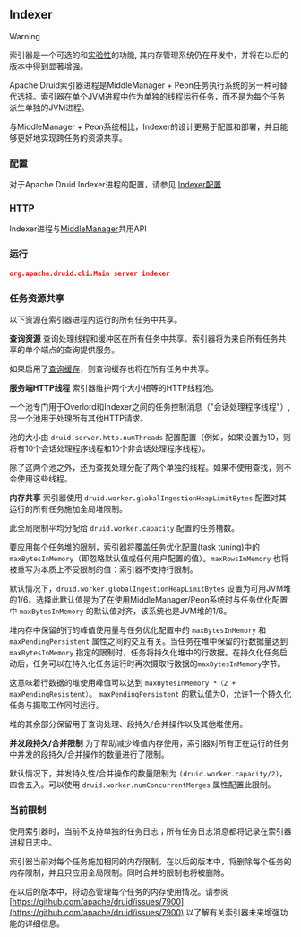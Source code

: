 <!-- toc -->

<script async src="https://pagead2.googlesyndication.com/pagead/js/adsbygoogle.js"></script>
<ins class="adsbygoogle"
     style="display:block; text-align:center;"
     data-ad-layout="in-article"
     data-ad-format="fluid"
     data-ad-client="ca-pub-8828078415045620"
     data-ad-slot="7586680510"></ins>
<script>
     (adsbygoogle = window.adsbygoogle || []).push({});
</script>

## Indexer

> [!WARNING]
> 索引器是一个可选的和[实验性](../development/experimental.md)的功能, 其内存管理系统仍在开发中，并将在以后的版本中得到显著增强。

Apache Druid索引器进程是MiddleManager + Peon任务执行系统的另一种可替代选择。索引器在单个JVM进程中作为单独的线程运行任务，而不是为每个任务派生单独的JVM进程。

与MiddleManager + Peon系统相比，Indexer的设计更易于配置和部署，并且能够更好地实现跨任务的资源共享。

### 配置
对于Apache Druid Indexer进程的配置，请参见 [Indexer配置](../configuration/human-readable-byte.md#Indexer)

### HTTP
Indexer进程与[MiddleManager](../operations/api.md#MiddleManager)共用API

### 运行
```json
org.apache.druid.cli.Main server indexer
```

### 任务资源共享

以下资源在索引器进程内运行的所有任务中共享。

**查询资源**
查询处理线程和缓冲区在所有任务中共享。索引器将为来自所有任务共享的单个端点的查询提供服务。

如果启用了[查询缓存](../configuration/human-readable-byte.md)，则查询缓存也将在所有任务中共享。

**服务端HTTP线程**
索引器维护两个大小相等的HTTP线程池。

一个池专门用于Overlord和Indexer之间的任务控制消息（"会话处理程序线程"）, 另一个池用于处理所有其他HTTP请求。

池的大小由 `druid.server.http.numThreads` 配置配置（例如，如果设置为10，则将有10个会话处理程序线程和10个非会话处理程序线程）。

除了这两个池之外，还为查找处理分配了两个单独的线程。如果不使用查找，则不会使用这些线程。

**内存共享**
索引器使用 `druid.worker.globalIngestionHeapLimitBytes` 配置对其运行的所有任务施加全局堆限制。

此全局限制平均分配给 `druid.worker.capacity` 配置的任务槽数。

要应用每个任务堆的限制，索引器将覆盖任务优化配置(task tuning)中的 `maxBytesInMemory`（即忽略默认值或任何用户配置的值）。`maxRowsInMemory` 也将被重写为本质上不受限制的值：索引器不支持行限制。

默认情况下，`druid.worker.globalIngestionHeapLimitBytes` 设置为可用JVM堆的1/6。选择此默认值是为了在使用MiddleManager/Peon系统时与任务优化配置中 `maxBytesInMemory` 的默认值对齐，该系统也是JVM堆的1/6。

堆内存中保留的行的峰值使用量与任务优化配置中的 `maxBytesInMemory` 和 `maxPendingPersistent` 属性之间的交互有关。当任务在堆中保留的行数据量达到 `maxBytesInMemory` 指定的限制时，任务将持久化堆中的行数据。在持久化任务启动后，任务可以在持久化任务运行时再次摄取行数据的`maxBytesInMemory`字节。

这意味着行数据的堆使用峰值可以达到 `maxBytesInMemory *（2 + maxPendingResistent）`。 `maxPendingPersistent` 的默认值为0，允许1一个持久化任务与摄取工作同时运行。

堆的其余部分保留用于查询处理、段持久/合并操作以及其他堆使用。

**并发段持久/合并限制**
为了帮助减少峰值内存使用，索引器对所有正在运行的任务中并发的段持久/合并操作的数量进行了限制。

默认情况下，并发持久性/合并操作的数量限制为 `(druid.worker.capacity/2)`，四舍五入。可以使用 `druid.worker.numConcurrentMerges` 属性配置此限制。

### 当前限制
使用索引器时，当前不支持单独的任务日志；所有任务日志消息都将记录在索引器进程日志中。

索引器当前对每个任务施加相同的内存限制。在以后的版本中，将删除每个任务的内存限制，并且只应用全局限制。同时合并的限制也将被删除。

在以后的版本中，将动态管理每个任务的内存使用情况。请参阅 [https://github.com/apache/druid/issues/7900](https://github.com/apache/druid/issues/7900) 以了解有关索引器未来增强功能的详细信息。


